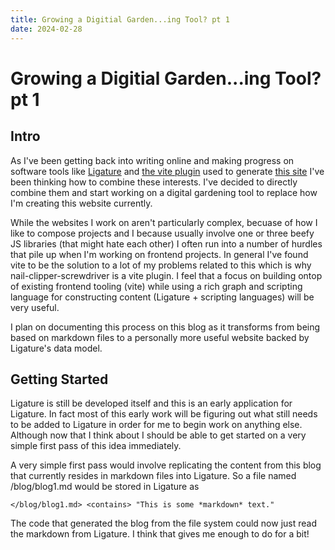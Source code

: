 ```yaml
---
title: Growing a Digitial Garden...ing Tool? pt 1
date: 2024-02-28
---
```


# Growing a Digitial Garden...ing Tool? pt 1

## Intro

As I've been getting back into writing online and making progress on software tools like [Ligature](https://ligature.dev) and [the vite plugin](https://github.com/almibe/nail-clipper-screwdriver) used to generate [this site](https://almibe.dev/blerg/2023-12-14-december-adventure-14-nail-clipper-screwdriver) I've been thinking how to combine these interests.
I've decided to directly combine them and start working on a digital gardening tool to replace how I'm creating this website currently.

While the websites I work on aren't particularly complex, becuase of how I like to compose projects and I because usually involve one or three beefy JS libraries (that might hate each other) I often run into a number of hurdles that pile up when I'm working on frontend projects.
In general I've found vite to be the solution to a lot of my problems related to this which is why nail-clipper-screwdriver is a vite plugin.
I feel that a focus on building ontop of existing frontend tooling (vite) while using a rich graph and scripting language for constructing content (Ligature + scripting languages) will be very useful.

I plan on documenting this process on this blog as it transforms from being based on markdown files to a personally more useful website backed by Ligature's data model.

## Getting Started

Ligature is still be developed itself and this is an early application for Ligature.
In fact most of this early work will be figuring out what still needs to be added to Ligature in order for me to begin work on anything else.
Although now that I think about I should be able to get started on a very simple first pass of this idea immediately.

A very simple first pass would involve replicating the content from this blog that currently resides in markdown files into Ligature.
So a file named /blog/blog1.md would be stored in Ligature as

```
</blog/blog1.md> <contains> "This is some *markdown* text."
```

The code that generated the blog from the file system could now just read the markdown from Ligature.
I think that gives me enough to do for a bit!
